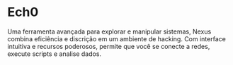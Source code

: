 # Ech0
Uma ferramenta avançada para explorar e manipular sistemas, Nexus combina eficiência e discrição em um ambiente de hacking. Com interface intuitiva e recursos poderosos, permite que você se conecte a redes, execute scripts e analise dados.
